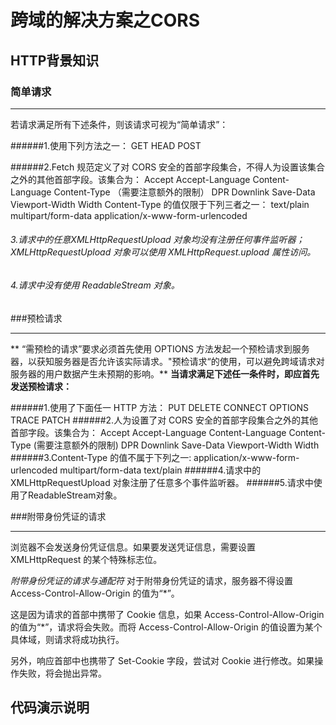# 跨域的解决方案之CORS
## HTTP背景知识
### 简单请求

------------


若请求满足所有下述条件，则该请求可视为“简单请求”：

######1.使用下列方法之一：
GET
HEAD
POST

######2.Fetch 规范定义了对 CORS 安全的首部字段集合，不得人为设置该集合之外的其他首部字段。该集合为：
Accept
Accept-Language
Content-Language
Content-Type （需要注意额外的限制）
DPR
Downlink
Save-Data
Viewport-Width
Width
Content-Type 的值仅限于下列三者之一：
text/plain
multipart/form-data
application/x-www-form-urlencoded
###### 3.请求中的任意XMLHttpRequestUpload 对象均没有注册任何事件监听器；XMLHttpRequestUpload 对象可以使用 XMLHttpRequest.upload 属性访问。

###### 4.请求中没有使用 ReadableStream 对象。
###预检请求

------------


**     “需预检的请求”要求必须首先使用 OPTIONS   方法发起一个预检请求到服务器，以获知服务器是否允许该实际请求。"预检请求“的使用，可以避免跨域请求对服务器的用户数据产生未预期的影响。**
**当请求满足下述任一条件时，即应首先发送预检请求：**

######1.使用了下面任一 HTTP 方法：
PUT
DELETE
CONNECT
OPTIONS
TRACE
PATCH
######2.人为设置了对 CORS 安全的首部字段集合之外的其他首部字段。该集合为：
Accept
Accept-Language
Content-Language
Content-Type (需要注意额外的限制)
DPR
Downlink
Save-Data
Viewport-Width
Width
######3.Content-Type 的值不属于下列之一:
application/x-www-form-urlencoded
multipart/form-data
text/plain
######4.请求中的XMLHttpRequestUpload 对象注册了任意多个事件监听器。
######5.请求中使用了ReadableStream对象。

###附带身份凭证的请求

------------
浏览器不会发送身份凭证信息。如果要发送凭证信息，需要设置 XMLHttpRequest 的某个特殊标志位。

*附带身份凭证的请求与通配符*
对于附带身份凭证的请求，服务器不得设置 Access-Control-Allow-Origin 的值为“*”。

这是因为请求的首部中携带了 Cookie 信息，如果 Access-Control-Allow-Origin 的值为“*”，请求将会失败。而将 Access-Control-Allow-Origin 的值设置为某个具体域，则请求将成功执行。

另外，响应首部中也携带了 Set-Cookie 字段，尝试对 Cookie 进行修改。如果操作失败，将会抛出异常。


## 代码演示说明

